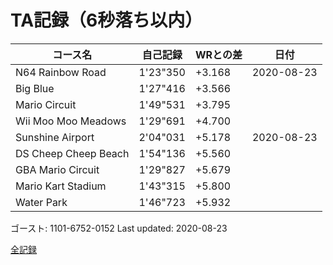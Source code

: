 # TA記録（6秒落ち以内）

|コース名|自己記録|WRとの差|日付
|--|--|--|--|
|N64 Rainbow Road|1'23"350|+3.168|2020-08-23|
|Big Blue|1'27"416|+3.566||
|Mario Circuit|1'49"531|+3.795||
|Wii Moo Moo Meadows|1'29"691|+4.700||
|Sunshine Airport|2'04"031|+5.178|2020-08-23|
|DS Cheep Cheep Beach|1'54"136|+5.560||
|GBA Mario Circuit|1'29"827|+5.679||
|Mario Kart Stadium|1'43"315|+5.800||
|Water Park|1'46"723|+5.932||

ゴースト: 1101-6752-0152
Last updated: 2020-08-23

[全記録](https://github.com/xuzijian629/xuzijian629/blob/master/ALL.md)
